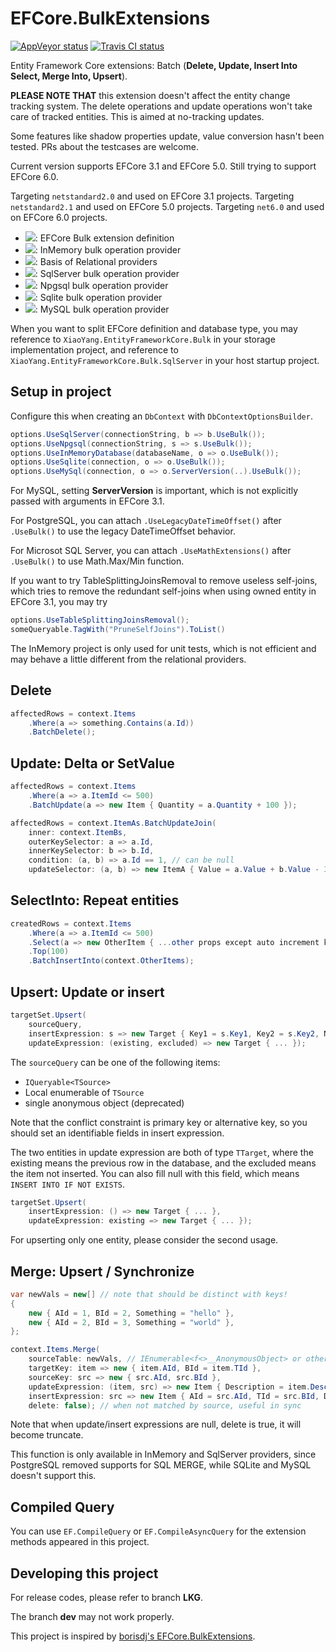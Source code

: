# EFCore.BulkExtensions

[![AppVeyor status](https://ci.appveyor.com/api/projects/status/8damo2nfqc2sbc2g?svg=true)](https://ci.appveyor.com/project/yang-er/efcore-bulkext) [![Travis CI status](https://travis-ci.com/yang-er/efcore-ext.svg?branch=dev&status=started)](https://travis-ci.com/github/yang-er/efcore-ext)

Entity Framework Core extensions: Batch (**Delete, Update, Insert Into Select, Merge Into, Upsert**).

**PLEASE NOTE THAT** this extension doesn't affect the entity change tracking system. The delete operations and update operations won't take care of tracked entities. This is aimed at no-tracking updates.

Some features like shadow properties update, value conversion hasn't been tested. PRs about the testcases are welcome.

Current version supports EFCore 3.1 and EFCore 5.0. Still trying to support EFCore 6.0.

Targeting `netstandard2.0` and used on EFCore 3.1 projects.
Targeting `netstandard2.1` and used on EFCore 5.0 projects.
Targeting `net6.0` and used on EFCore 6.0 projects.

- [![](https://img.shields.io/nuget/v/XiaoYang.EntityFrameworkCore.Bulk)](https://www.nuget.org/packages/XiaoYang.EntityFrameworkCore.Bulk): EFCore Bulk extension definition
- [![](https://img.shields.io/nuget/v/XiaoYang.EntityFrameworkCore.Bulk.InMemory)](https://www.nuget.org/packages/XiaoYang.EntityFrameworkCore.Bulk.InMemory): InMemory bulk operation provider
- [![](https://img.shields.io/nuget/v/XiaoYang.EntityFrameworkCore.Bulk.Relational)](https://www.nuget.org/packages/XiaoYang.EntityFrameworkCore.Bulk.Relational): Basis of Relational providers
- [![](https://img.shields.io/nuget/v/XiaoYang.EntityFrameworkCore.Bulk.SqlServer)](https://www.nuget.org/packages/XiaoYang.EntityFrameworkCore.Bulk.SqlServer): SqlServer bulk operation provider
- [![](https://img.shields.io/nuget/v/XiaoYang.EntityFrameworkCore.Bulk.PostgreSql)](https://www.nuget.org/packages/XiaoYang.EntityFrameworkCore.Bulk.PostgreSql): Npgsql bulk operation provider
- [![](https://img.shields.io/nuget/v/XiaoYang.EntityFrameworkCore.Bulk.Sqlite)](https://www.nuget.org/packages/XiaoYang.EntityFrameworkCore.Bulk.Sqlite): Sqlite bulk operation provider
- [![](https://img.shields.io/nuget/v/XiaoYang.EntityFrameworkCore.Bulk.MySql)](https://www.nuget.org/packages/XiaoYang.EntityFrameworkCore.Bulk.MySql): MySQL bulk operation provider

When you want to split EFCore definition and database type, you may reference to `XiaoYang.EntityFrameworkCore.Bulk` in your storage implementation project, and reference to `XiaoYang.EntityFrameworkCore.Bulk.SqlServer` in your host startup project.

## Setup in project

Configure this when creating an `DbContext` with `DbContextOptionsBuilder`.

```csharp
options.UseSqlServer(connectionString, b => b.UseBulk());
options.UseNpgsql(connectionString, s => s.UseBulk());
options.UseInMemoryDatabase(databaseName, o => o.UseBulk());
options.UseSqlite(connection, o => o.UseBulk());
options.UseMySql(connection, o => o.ServerVersion(..).UseBulk());
```

For MySQL, setting **ServerVersion** is important, which is not explicitly passed with arguments in EFCore 3.1.

For PostgreSQL, you can attach `.UseLegacyDateTimeOffset()` after `.UseBulk()` to use the legacy DateTimeOffset behavior.

For Microsot SQL Server, you can attach `.UseMathExtensions()` after `.UseBulk()` to use Math.Max/Min function.

If you want to try TableSplittingJoinsRemoval to remove useless self-joins, which tries to remove the redundant self-joins when using owned entity in EFCore 3.1, you may try

```csharp
options.UseTableSplittingJoinsRemoval();
someQueryable.TagWith("PruneSelfJoins").ToList()
```

The InMemory project is only used for unit tests, which is not efficient and may behave a little different from the relational providers.

## Delete

```csharp
affectedRows = context.Items
    .Where(a => something.Contains(a.Id))
    .BatchDelete();
```

## Update: Delta or SetValue

```csharp
affectedRows = context.Items
    .Where(a => a.ItemId <= 500)
    .BatchUpdate(a => new Item { Quantity = a.Quantity + 100 });

affectedRows = context.ItemAs.BatchUpdateJoin(
    inner: context.ItemBs,
    outerKeySelector: a => a.Id,
    innerKeySelector: b => b.Id,
    condition: (a, b) => a.Id == 1, // can be null
    updateSelector: (a, b) => new ItemA { Value = a.Value + b.Value - 3 });
```

## SelectInto: Repeat entities

```csharp
createdRows = context.Items
    .Where(a => a.ItemId <= 500)
    .Select(a => new OtherItem { ...other props except auto increment key... })
    .Top(100)
    .BatchInsertInto(context.OtherItems);
```

## Upsert: Update or insert

```csharp
targetSet.Upsert(
    sourceQuery,
    insertExpression: s => new Target { Key1 = s.Key1, Key2 = s.Key2, NormalProp = s.NormalProp },
    updateExpression: (existing, excluded) => new Target { ... });
```

The `sourceQuery` can be one of the following items:
- `IQueryable<TSource>`
- Local enumerable of `TSource`
- single anonymous object (deprecated)

Note that the conflict constraint is primary key or alternative key, so you should set an identifiable fields in insert expression.

The two entities in update expression are both of type `TTarget`, where the existing means the previous row in the database, and the excluded means the item not inserted. You can also fill null with this field, which means `INSERT INTO IF NOT EXISTS`.

```csharp
targetSet.Upsert(
    insertExpression: () => new Target { ... },
    updateExpression: existing => new Target { ... });
```

For upserting only one entity, please consider the second usage.

## Merge: Upsert / Synchronize

```csharp
var newVals = new[] // note that should be distinct with keys!
{
    new { AId = 1, BId = 2, Something = "hello" },
    new { AId = 2, BId = 3, Something = "world" },
};

context.Items.Merge(
    sourceTable: newVals, // IEnumerable<f<>__AnonymousObject> or other IQueryable
    targetKey: item => new { item.AId, BId = item.TId },
    sourceKey: src => new { src.AId, src.BId },
    updateExpression: (item, src) => new Item { Description = item.Description + src.Something }, // can be null
    insertExpression: src => new Item { AId = src.AId, TId = src.BId, Description = src.Something }, // can be null, and ignore identity pkey
    delete: false); // when not matched by source, useful in sync
```

Note that when update/insert expressions are null, delete is true, it will become truncate.

This function is only available in InMemory and SqlServer providers, since PostgreSQL removed supports for SQL MERGE, while SQLite and MySQL doesn't support this.

## Compiled Query

You can use `EF.CompileQuery` or `EF.CompileAsyncQuery` for the extension methods appeared in this project.

## Developing this project

For release codes, please refer to branch **LKG**.

The branch **dev** may not work properly.

This project is inspired by [borisdj's EFCore.BulkExtensions](https://github.com/borisdj/EFCore.BulkExtensions).
